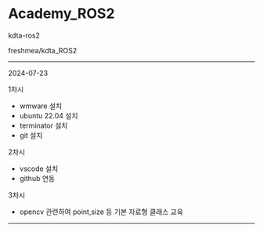 # Academy_ROS2

kdta-ros2

freshmea/kdta_ROS2

---------------------------------------------------
2024-07-23

1차시
- wmware 설치
- ubuntu 22.04 설치
- terminator 설치
- git 설치

2차시
- vscode 설치
- github 연동

3차시
- opencv 관련하여 point,size 등 기본 자료형 클래스 교육
---------------------------------------------------
